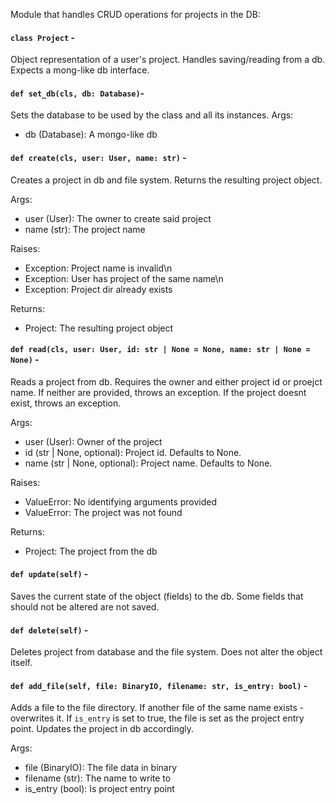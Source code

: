 Module that handles CRUD operations for projects in the DB:

#### `class Project` -

Object representation of a user's project. Handles saving/reading from a db. Expects a mong-like db interface.

#### `def set_db(cls, db: Database)`-

Sets the database to be used by the class and all its instances.
Args:
* db (Database): A mongo-like db

#### `def create(cls, user: User, name: str)` -

Creates a project in db and file system.
Returns the resulting project object.

Args:
*  user (User): The owner to create said project
*  name (str): The project name

Raises:
*  Exception: Project name is invalid\n
*  Exception: User has project of the same name\n
*  Exception: Project dir already exists

Returns:
*  Project: The resulting project object

#### `def read(cls, user: User, id: str | None = None, name: str | None = None)` -

Reads a project from db.
Requires the owner and either project id or proejct name.
If neither are provided, throws an exception.
If the project doesnt exist, throws an exception.

Args:
*  user (User): Owner of the project
*  id (str | None, optional): Project id. Defaults to None.
*  name (str | None, optional): Project name. Defaults to None.

Raises:
*  ValueError: No identifying arguments provided
*  ValueError: The project was not found

Returns:
*  Project: The project from the db

#### `def update(self)` -

Saves the current state of the object (fields) to the db.
Some fields that should not be altered are not saved.

#### `def delete(self)` -

Deletes project from database and the file system.
Does not alter the object itself.

#### `def add_file(self, file: BinaryIO, filename: str, is_entry: bool)` -

Adds a file to the file directory.
If another file of the same name exists - overwrites it.
If `is_entry` is set to true, the file is set as the project entry point.
Updates the project in db accordingly.

Args:
*  file (BinaryIO): The file data in binary
*  filename (str): The name to write to
*  is_entry (bool): Is project entry point
